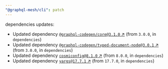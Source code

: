 ```yaml
---
"@graphql-mesh/cli": patch
---
```

dependencies updates:
  - Updated dependency [`@graphql-codegen/core@3.1.0` ↗︎](https://www.npmjs.com/package/@graphql-codegen/core/v/3.1.0) (from `3.0.0`, in `dependencies`)
  - Updated dependency [`@graphql-codegen/typed-document-node@3.0.1` ↗︎](https://www.npmjs.com/package/@graphql-codegen/typed-document-node/v/3.0.1) (from `3.0.0`, in `dependencies`)
  - Updated dependency [`cosmiconfig@8.1.0` ↗︎](https://www.npmjs.com/package/cosmiconfig/v/8.1.0) (from `8.0.0`, in `dependencies`)
  - Updated dependency [`yargs@17.7.1` ↗︎](https://www.npmjs.com/package/yargs/v/17.7.1) (from `17.7.0`, in `dependencies`)
